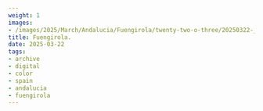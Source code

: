 ```yaml
---
weight: 1
images:
- /images/2025/March/Andalucia/Fuengirola/twenty-two-o-three/20250322-_DSC8905.jpg
title: Fuengirola.
date: 2025-03-22
tags:
- archive
- digital
- color
- spain
- andalucia
- fuengirola
---
```


